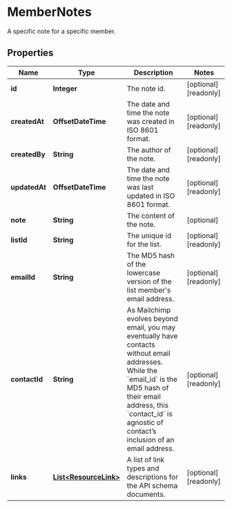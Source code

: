 

# MemberNotes

A specific note for a specific member.

## Properties

| Name | Type | Description | Notes |
|------------ | ------------- | ------------- | -------------|
|**id** | **Integer** | The note id. |  [optional] [readonly] |
|**createdAt** | **OffsetDateTime** | The date and time the note was created in ISO 8601 format. |  [optional] [readonly] |
|**createdBy** | **String** | The author of the note. |  [optional] [readonly] |
|**updatedAt** | **OffsetDateTime** | The date and time the note was last updated in ISO 8601 format. |  [optional] [readonly] |
|**note** | **String** | The content of the note. |  [optional] |
|**listId** | **String** | The unique id for the list. |  [optional] [readonly] |
|**emailId** | **String** | The MD5 hash of the lowercase version of the list member&#39;s email address. |  [optional] [readonly] |
|**contactId** | **String** | As Mailchimp evolves beyond email, you may eventually have contacts without email addresses. While the &#x60;email_id&#x60; is the MD5 hash of their email address, this &#x60;contact_id&#x60; is agnostic of contact’s inclusion of an email address. |  [optional] [readonly] |
|**links** | [**List&lt;ResourceLink&gt;**](ResourceLink.md) | A list of link types and descriptions for the API schema documents. |  [optional] [readonly] |



